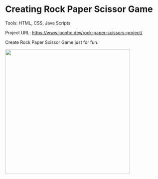 # Creating Rock Paper Scissor Game

Tools: HTML, CSS, Java Scripts

Project URL: <https://www.joonho.dev/rock-paper-scissors-project/>

Create Rock Paper Scissor Game just for fun.

<img src = "/img/rock/result.gif" width=400px>
